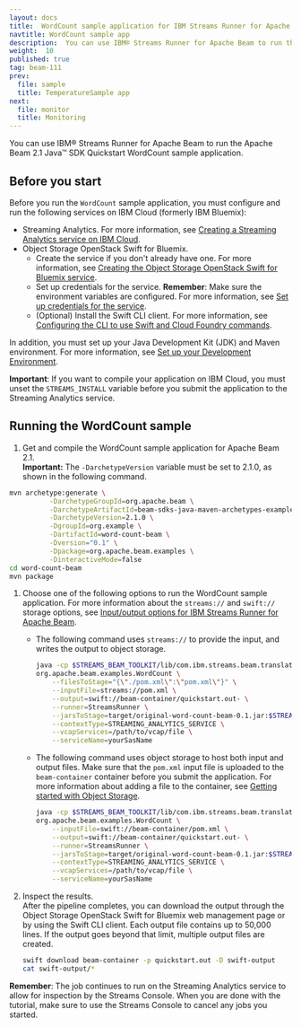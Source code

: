 ```yaml
---
layout: docs
title:  WordCount sample application for IBM Streams Runner for Apache Beam
navtitle: WordCount sample app
description:  You can use IBM® Streams Runner for Apache Beam to run the Apache Beam 2.1 Java™ SDK Quickstart WordCount sample application.
weight:  10
published: true
tag: beam-111
prev:
  file: sample
  title: TemperatureSample app
next:
  file: monitor
  title: Monitoring
---
```


You can use IBM® Streams Runner for Apache Beam to run the Apache Beam 2.1 Java™ SDK Quickstart WordCount sample application.

## Before you start

Before you run the `WordCount` sample application, you must configure and run the following services on IBM Cloud (formerly IBM Bluemix):

- Streaming Analytics. For more information, see [Creating a Streaming Analytics service on IBM Cloud](../../beamrunner-2b-sas/#creating-a-streaming-analytics-service-on-bluemix).
- Object Storage OpenStack Swift for Bluemix.
   - Create the service if you don't already have one. For more information, see [Creating the Object Storage OpenStack Swift for Bluemix service](../io/#creating-the-object-storage-openstack-swift-for-bluemix-service).
   - Set up credentials for the service. **Remember**: Make sure the environment variables are configured. For more information, see [Set up credentials for the service](../io/#setting-up-credentials-for-the-service).
   - (Optional) Install the Swift CLI client. For more information, see [Configuring the CLI to use Swift and Cloud Foundry commands](https://console.bluemix.net/docs/services/ObjectStorage/os_configuring.html).

In addition, you must set up your Java Development Kit (JDK) and Maven environment. For more information, see [Set up your Development Environment](https://beam.apache.org/get-started/quickstart-java/#set-up-your-development-environment).

**Important**: If you want to compile your application on IBM Cloud, you must unset the `STREAMS_INSTALL` variable before you submit the application to the Streaming Analytics service.

## Running the WordCount sample

1. Get and compile the WordCount sample application for Apache Beam 2.1.  
    **Important:** The `-DarchetypeVersion` variable must be set to 2.1.0, as shown in the following command.

  ```bash
  mvn archetype:generate \
            -DarchetypeGroupId=org.apache.beam \
            -DarchetypeArtifactId=beam-sdks-java-maven-archetypes-examples \
            -DarchetypeVersion=2.1.0 \
            -DgroupId=org.example \
            -DartifactId=word-count-beam \
            -Dversion="0.1" \
            -Dpackage=org.apache.beam.examples \
            -DinteractiveMode=false
  cd word-count-beam
  mvn package
  ```

1. Choose one of the following options to run the WordCount sample application. For more information about the `streams://` and `swift://` storage options, see [Input/output options for IBM Streams Runner for Apache Beam](../io/).

    - The following command uses `streams://` to provide the input, and writes the output to object storage.

      ```bash
      java -cp $STREAMS_BEAM_TOOLKIT/lib/com.ibm.streams.beam.translation.jar:target/original-word-count-beam-0.1.jar \
      org.apache.beam.examples.WordCount \
          --filesToStage="{\"./pom.xml\":\"pom.xml\"}" \
          --inputFile=streams://pom.xml \
          --output=swift://beam-container/quickstart.out- \
          --runner=StreamsRunner \
          --jarsToStage=target/original-word-count-beam-0.1.jar:$STREAMS_BEAM_TOOLKIT/lib/com.ibm.streams.beam.sdk.jar \
          --contextType=STREAMING_ANALYTICS_SERVICE \
          --vcapServices=/path/to/vcap/file \
          --serviceName=yourSasName
      ```

    - The following command uses object storage to host both input and output files. Make sure that the `pom.xml` input file is uploaded to the `beam-container` container before you submit the application. For more information about adding a file to the container, see [Getting started with Object Storage](https://console.bluemix.net/docs/services/ObjectStorage/index.html).

      ```bash
      java -cp $STREAMS_BEAM_TOOLKIT/lib/com.ibm.streams.beam.translation.jar:target/original-word-count-beam-0.1.jar \
      org.apache.beam.examples.WordCount \
          --inputFile=swift://beam-container/pom.xml \
          --output=swift://beam-container/quickstart.out- \
          --runner=StreamsRunner \
          --jarsToStage=target/original-word-count-beam-0.1.jar:$STREAMS_BEAM_TOOLKIT/lib/com.ibm.streams.beam.sdk.jar \
          --contextType=STREAMING_ANALYTICS_SERVICE \
          --vcapServices=/path/to/vcap/file \
          --serviceName=yourSasName
      ```

1. Inspect the results.  
    After the pipeline completes, you can download the output through the Object Storage OpenStack Swift for Bluemix web management page or by using the Swift CLI client. Each output file contains up to 50,000 lines. If the output goes beyond that limit, multiple output files are created.

    ```bash
    swift download beam-container -p quickstart.out -D swift-output
    cat swift-output/*
    ```

 **Remember**: The job continues to run on the Streaming Analytics service to allow for inspection by the Streams Console. When you are done with the tutorial, make sure to use the Streams Console to cancel any jobs you started.
